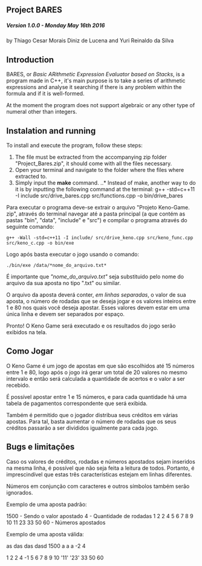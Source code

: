 ## Project BARES

##### Version 1.0.0 - Monday May 16th 2016

by Thiago Cesar Morais Diniz de Lucena and Yuri Reinaldo da Silva  


Introduction
--------------------------------------------------------------------------------------

BARES, or *Basic ARithmetic Expression Evaluator based on Stacks*, is a program
made in C++, it's main purpose is to take a series of arithmetic expressions and
analyse it searching if there is any problem within the formula and if it is 
well-formed.

At the moment the program does not support algebraic or any other type of numeral 
other than integers.

Instalation and running
--------------------------------------------------------------------------------------

To install and execute the program, follow these steps: 

1. The file must be extracted from the accompanying zip folder 
  "Project_Bares.zip", it should come with all the files necessary.
2. Open your terminal and navigate to the folder where the files where extracted
   to.
3. Simply input the __make__ command.
..* Instead of make, another way to do it is by inputting the following command 
	at the terminal:
	g++ -std=c++11 -I include src/drive\_bares.cpp src/functions.cpp -o bin/drive_bares

Para executar o programa deve-se extrair o arquivo "Projeto Keno-Game.
zip", através do terminal navegar até a pasta principal (a que contém 
as pastas "bin", "data", "include" e "src") e compilar o programa 
através do seguinte comando:

	g++ -Wall -std=c++11 -I include/ src/drive_keno.cpp src/keno_func.cpp  src/keno_c.cpp -o bin/exe

Logo após basta executar o jogo usando o comando:
	
	./bin/exe /data/*nome_do_arquivo.txt*

É importante que *"nome_do_arquivo.txt"* seja substituido pelo nome do
arquivo da sua aposta no tipo ".txt" ou similar.

O arquivo da aposta deverá conter, _em linhas separadas_, o valor de 
sua aposta, o número de rodadas que se deseja jogar e os valores 
inteiros entre 1 e 80 nos quais você deseja apostar. Esses valores 
devem estar em uma única linha e devem ser separados por espaço.

Pronto! O Keno Game será executado e os resultados do jogo serão 
exibidos na tela.


Como Jogar
--------------------------------------------------------------------------------------

O Keno Game é um jogo de apostas em que são escolhidos até 15
números entre 1 e 80, logo após o jogo irá gerar um total de
20 valores no mesmo intervalo e então será calculada a quantidade
de acertos e o valor a ser recebido.

É possível apostar entre 1 e 15 números, e para cada quantidade
há uma tabela de pagamentos correspondente que será exibida.

Também é permitido que o jogador distribua seus créditos em várias
apostas. Para tal, basta aumentar o número de rodadas que os seus
créditos passarão a ser divididos igualmente para cada jogo. 


Bugs e limitações
--------------------------------------------------------------------------------------

Caso os valores de créditos, rodadas e números apostados sejam
inseridos na mesma linha, é possível que não seja feita a leitura de 
todos. Portanto, é imprescindível que estas três características 
estejam em linhas diferentes.

Números em conjunção com caracteres e outros símbolos também serão 
ignorados.

Exemplo de uma aposta padrão:

1500 - Sendo o valor apostado
4 - Quantidade de rodadas
1 2 2 4 5 6 7 8 9 10 11 23 33 50 60 - Números apostados

Exemplo de uma aposta válida:

as
das
das
dasd
1500 a a a
-2 4

1 2 2 4 -1 5 6 7 8 9 10 '11' '23' 33 50 60

